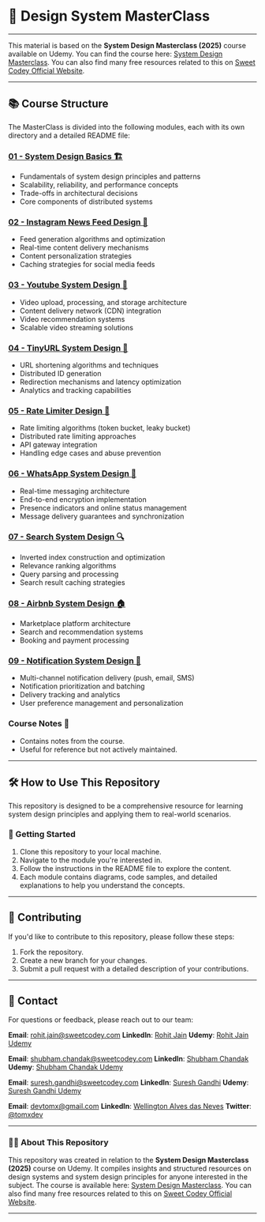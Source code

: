 # 🎨 Design System MasterClass

---

This material is based on the **System Design Masterclass (2025)** course available on Udemy. You can find the course here: [System Design Masterclass](https://www.udemy.com/course/system-design-masterclass/?referralCode=21363E64705E6B6E279B). You can also find many free resources related to this on [Sweet Codey Official Website](https://www.sweetcodey.com).

---

## 📚 Course Structure

The MasterClass is divided into the following modules, each with its own directory and a detailed README file:

### [01 - System Design Basics 🏗️](./1.%20System%20Design%20Basics)

- Fundamentals of system design principles and patterns
- Scalability, reliability, and performance concepts
- Trade-offs in architectural decisions
- Core components of distributed systems

### [02 - Instagram News Feed Design 📱](./2.%20Design%20Instagram%20Newsfeed)

- Feed generation algorithms and optimization
- Real-time content delivery mechanisms
- Content personalization strategies
- Caching strategies for social media feeds

### [03 - Youtube System Design 🎥](./3.%20Design%20Youtube)

- Video upload, processing, and storage architecture
- Content delivery network (CDN) integration
- Video recommendation systems
- Scalable video streaming solutions

### [04 - TinyURL System Design 🔗](./4.%20Design%20Tinyurl)

- URL shortening algorithms and techniques
- Distributed ID generation
- Redirection mechanisms and latency optimization
- Analytics and tracking capabilities

### [05 - Rate Limiter Design 🚦](./5.%20Design%20Rate%20Limiter)

- Rate limiting algorithms (token bucket, leaky bucket)
- Distributed rate limiting approaches
- API gateway integration
- Handling edge cases and abuse prevention

### [06 - WhatsApp System Design 💬](./6.%20Design%20Whatsapp)

- Real-time messaging architecture
- End-to-end encryption implementation
- Presence indicators and online status management
- Message delivery guarantees and synchronization

### [07 - Search System Design 🔍](./7.%20Design%20Search%20System)

- Inverted index construction and optimization
- Relevance ranking algorithms
- Query parsing and processing
- Search result caching strategies

### [08 - Airbnb System Design 🏠](./8.%20Design%20Airbnb)

- Marketplace platform architecture
- Search and recommendation systems
- Booking and payment processing

### [09 - Notification System Design 🔔](./9.%20Design%20Notification%20System)

- Multi-channel notification delivery (push, email, SMS)
- Notification prioritization and batching
- Delivery tracking and analytics
- User preference management and personalization

### Course Notes 📂

- Contains notes from the course.
- Useful for reference but not actively maintained.

---

## 🛠️ How to Use This Repository

This repository is designed to be a comprehensive resource for learning system design principles and applying them to real-world scenarios.

### 🚀 Getting Started

1. Clone this repository to your local machine.
2. Navigate to the module you're interested in.
3. Follow the instructions in the README file to explore the content.
4. Each module contains diagrams, code samples, and detailed explanations to help you understand the concepts.

---

## 🤝 Contributing

If you'd like to contribute to this repository, please follow these steps:

1. Fork the repository.
2. Create a new branch for your changes.
3. Submit a pull request with a detailed description of your contributions.

---

## 📧 Contact

For questions or feedback, please reach out to our team:

**Email**: [rohit.jain@sweetcodey.com](mailto:rohit.jain@sweetcodey.com)
**LinkedIn**: [Rohit Jain](https://www.linkedin.com/in/rohit-jain-343437187/)
**Udemy**: [Rohit Jain Udemy](https://www.udemy.com/user/a6a5d0a8-fdb1-40b1-84d5-1fe3a0861886/?srsltid=AfmBOorFxVmdc-iiXCBxTIi55kK34cX89Z9LjZg3JZ_7hEgtoc7sD2f1)

**Email**: [shubham.chandak@sweetcodey.com](mailto:shubham.chandak@sweetcodey.com)
**LinkedIn**: [Shubham Chandak](https://www.linkedin.com/in/shubham-chandak/)
**Udemy**: [Shubham Chandak Udemy](https://www.udemy.com/user/shubham-chandak/?srsltid=AfmBOoopfGyHitKbB_iu4qGJeEDQG7poS3qRhmmK0lgJUkUGtjLDCyiO)

**Email**: [suresh.gandhi@sweetcodey.com](mailto:suresh.gandhi@sweetcodey.com)
**LinkedIn**: [Suresh Gandhi](https://www.linkedin.com/in/suresh-g-688608191/)
**Udemy**: [Suresh Gandhi Udemy](https://www.udemy.com/user/suresh-gandhi/)

**Email**: [devtomx@gmail.com](mailto:devtomx@gmail.com)
**LinkedIn**: [Wellington Alves das Neves](https://www.linkedin.com/in/wellingtonalvesneves)
**Twitter**: [@tomxdev](#)

---

### 🧑‍💻 About This Repository

This repository was created in relation to the **System Design Masterclass (2025)** course on Udemy. It compiles insights and structured resources on design systems and system design principles for anyone interested in the subject. The course is available here: [System Design Masterclass](https://www.udemy.com/course/system-design-masterclass/?referralCode=21363E64705E6B6E279B). You can also find many free resources related to this on [Sweet Codey Official Website](https://www.sweetcodey.com).

---
